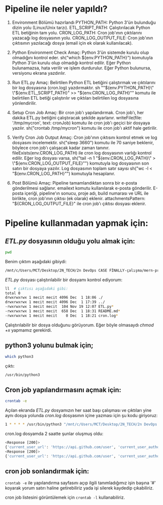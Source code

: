 # Pipeline ile neler yapıldı?

1. Environment Bölümü hazırlandı
PYTHON_PATH: Python 3'ün bulunduğu dizin yolu (Linux/Unix tarzı).
ETL_SCRIPT_PATH: Çalıştırılacak Python ETL betiğinin tam yolu.
CRON_LOG_PATH: Cron job'ının çıktılarını yazacağı log dosyasının yolu.
CRON_LOG_OUTPUT_FILE: Cron job'ının çıktısının yazılacağı dosya (email için ek olarak kullanılacak).

2. Python Environment Check
Amaç: Python 3'ün sistemde kurulu olup olmadığını kontrol eder.
sh("which ${env.PYTHON_PATH}") komutuyla Python 3'ün kurulu olup olmadığı kontrol edilir. Eğer Python bulunamazsa, hata verilir ve işlem durdurulur.
Eğer Python bulunursa, versiyonu ekrana yazdırılır.

3. Run ETL.py
Amaç: Belirtilen Python ETL betiğini çalıştırmak ve çıktılarını bir log dosyasına (cron.log) yazdırmaktır.
sh "\"${env.PYTHON_PATH}\" \"${env.ETL_SCRIPT_PATH}\" >> \"${env.CRON_LOG_PATH}\"" komutu ile belirtilen ETL betiği çalıştırılır ve çıktıları belirtilen log dosyasına yönlendirilir.

4. Setup Cron Job
Amaç: Bir cron job'ı yapılandırmak.
Cron job'ı, her dakika ETL.py betiğini çalıştıracak şekilde ayarlanır.
writeFile(file: '/tmp/mycron', text: cronJob) komutu ile cron job'ı geçici bir dosyaya yazılır.
sh("crontab /tmp/mycron") komutu ile cron job'ı aktif hale getirilir.

5. Verify Cron Job Output
Amaç: Cron job'ının çıktısını kontrol etmek ve log dosyasını incelemektir.
sh("sleep 3660") komutu ile 70 saniye beklenir, böylece cron job'ı çalışacak kadar zaman tanınır.
fileExists(env.CRON_LOG_PATH) ile cron log dosyasının varlığı kontrol edilir.
Eğer log dosyası varsa, sh("tail -n 1 \"${env.CRON_LOG_PATH}\" > \"${env.CRON_LOG_OUTPUT_FILE}\"") komutuyla log dosyasının son satırı bir dosyaya yazılır.
Log dosyasının toplam satır sayısı sh("wc -l < \"${env.CRON_LOG_PATH}\"") komutuyla hesaplanır.

6. Post Bölümü
Amaç: Pipeline tamamlandıktan sonra bir e-posta gönderilmesi sağlanır.
emailext komutu kullanılarak e-posta gönderilir.
E-posta içeriği, pipeline'ın sonucu, proje adı, build numarası ve URL ile birlikte, cron job'ının çıktısı (ek olarak) eklenir.
attachmentsPattern: "${CRON_LOG_OUTPUT_FILE}" ile cron job'ı çıktısı dosyası eklenir.





# Pipeline kullanmadan yapmak için:

## *ETL.py* dosyasının olduğu yolu almak için:

````sh
pwd
````
Benim çıktım aşağıdaki gibiydi:
````sh
/mnt/c/Users/MCT/Desktop/2N_TECH/2n DevOps CASE FİNALLY-çalışma/mern-project-k8s'li github repo/microservice-MERN-stack-deploy/python-project
````
*ETL.py* dosyası çalıştırılabilir bir dosyamı kontrol ediyorum:

````sh
ll  # çıktısı aşağıdaki gibi:
total 0
drwxrwxrwx 1 mecit mecit 4096 Dec  1 18:06 ./
drwxrwxrwx 1 mecit mecit 4096 Dec  1 17:39 ../
-rwxrwxrwx 1 mecit mecit  104 Nov 19 12:07 ETL.py*
-rwxrwxrwx 1 mecit mecit  658 Dec  1 18:31 README.md*
-rwxrwxrwx 1 mecit mecit    0 Dec  1 18:21 cron.log*
````

Çalıştırılabilir bir dosya olduğunu görüyorum. Eğer böyle olmasaydı *chmod +x* yapmamız gerekirdi.

## python3 yolunu bulmak için;

```sh
which python3 
```

çıktı:
```sh
/usr/bin/python3
```

## Cron job yapılandırmasını açmak için:

````sh
crontab -e
````

Açılan ekranda *ETL.py* dosyamızın her saat başı çalışması ve çıktıları yine aynı dosya yolunda *cron.log* dosyasının içine yazması için şu kodu giriyoruz:

````sh
1 * * * * /usr/bin/python3 "/mnt/c/Users/MCT/Desktop/2N_TECH/2n DevOps CASE FİNALLY-çalışma/mern-project-k8s'li github repo/microservice-MERN-stack-deploy/python-project/ETL.py" >> "/mnt/c/Users/MCT/Desktop/2N_TECH/2n DevOps CASE FİNALLY-çalışma/mern-project-k8s'li github repo/microservice-MERN-stack-deploy/python-project/cron.log"
````

cron.log dosyamda 2 saatte şunlar oluşmuş oldu:

````sh
<Response [200]>
{'current_user_url': 'https://api.github.com/user', 'current_user_authorizations_html_url': 'https://github.com/settings/connections/applications{/client_id}', 'authorizations_url': 'https://api.github.com/authorizations', 'code_search_url': 'https://api.github.com/search/code?q={query}{&page,per_page,sort,order}', 'commit_search_url': 'https://api.github.com/search/commits?q={query}{&page,per_page,sort,order}', 'emails_url': 'https://api.github.com/user/emails', 'emojis_url': 'https://api.github.com/emojis', 'events_url': 'https://api.github.com/events', 'feeds_url': 'https://api.github.com/feeds', 'followers_url': 'https://api.github.com/user/followers', 'following_url': 'https://api.github.com/user/following{/target}', 'gists_url': 'https://api.github.com/gists{/gist_id}', 'hub_url': 'https://api.github.com/hub', 'issue_search_url': 'https://api.github.com/search/issues?q={query}{&page,per_page,sort,order}', 'issues_url': 'https://api.github.com/issues', 'keys_url': 'https://api.github.com/user/keys', 'label_search_url': 'https://api.github.com/search/labels?q={query}&repository_id={repository_id}{&page,per_page}', 'notifications_url': 'https://api.github.com/notifications', 'organization_url': 'https://api.github.com/orgs/{org}', 'organization_repositories_url': 'https://api.github.com/orgs/{org}/repos{?type,page,per_page,sort}', 'organization_teams_url': 'https://api.github.com/orgs/{org}/teams', 'public_gists_url': 'https://api.github.com/gists/public', 'rate_limit_url': 'https://api.github.com/rate_limit', 'repository_url': 'https://api.github.com/repos/{owner}/{repo}', 'repository_search_url': 'https://api.github.com/search/repositories?q={query}{&page,per_page,sort,order}', 'current_user_repositories_url': 'https://api.github.com/user/repos{?type,page,per_page,sort}', 'starred_url': 'https://api.github.com/user/starred{/owner}{/repo}', 'starred_gists_url': 'https://api.github.com/gists/starred', 'topic_search_url': 'https://api.github.com/search/topics?q={query}{&page,per_page}', 'user_url': 'https://api.github.com/users/{user}', 'user_organizations_url': 'https://api.github.com/user/orgs', 'user_repositories_url': 'https://api.github.com/users/{user}/repos{?type,page,per_page,sort}', 'user_search_url': 'https://api.github.com/search/users?q={query}{&page,per_page,sort,order}'}
<Response [200]>
{'current_user_url': 'https://api.github.com/user', 'current_user_authorizations_html_url': 'https://github.com/settings/connections/applications{/client_id}', 'authorizations_url': 'https://api.github.com/authorizations', 'code_search_url': 'https://api.github.com/search/code?q={query}{&page,per_page,sort,order}', 'commit_search_url': 'https://api.github.com/search/commits?q={query}{&page,per_page,sort,order}', 'emails_url': 'https://api.github.com/user/emails', 'emojis_url': 'https://api.github.com/emojis', 'events_url': 'https://api.github.com/events', 'feeds_url': 'https://api.github.com/feeds', 'followers_url': 'https://api.github.com/user/followers', 'following_url': 'https://api.github.com/user/following{/target}', 'gists_url': 'https://api.github.com/gists{/gist_id}', 'hub_url': 'https://api.github.com/hub', 'issue_search_url': 'https://api.github.com/search/issues?q={query}{&page,per_page,sort,order}', 'issues_url': 'https://api.github.com/issues', 'keys_url': 'https://api.github.com/user/keys', 'label_search_url': 'https://api.github.com/search/labels?q={query}&repository_id={repository_id}{&page,per_page}', 'notifications_url': 'https://api.github.com/notifications', 'organization_url': 'https://api.github.com/orgs/{org}', 'organization_repositories_url': 'https://api.github.com/orgs/{org}/repos{?type,page,per_page,sort}', 'organization_teams_url': 'https://api.github.com/orgs/{org}/teams', 'public_gists_url': 'https://api.github.com/gists/public', 'rate_limit_url': 'https://api.github.com/rate_limit', 'repository_url': 'https://api.github.com/repos/{owner}/{repo}', 'repository_search_url': 'https://api.github.com/search/repositories?q={query}{&page,per_page,sort,order}', 'current_user_repositories_url': 'https://api.github.com/user/repos{?type,page,per_page,sort}', 'starred_url': 'https://api.github.com/user/starred{/owner}{/repo}', 'starred_gists_url': 'https://api.github.com/gists/starred', 'topic_search_url': 'https://api.github.com/search/topics?q={query}{&page,per_page}', 'user_url': 'https://api.github.com/users/{user}', 'user_organizations_url': 'https://api.github.com/user/orgs', 'user_repositories_url': 'https://api.github.com/users/{user}/repos{?type,page,per_page,sort}', 'user_search_url': 'https://api.github.com/search/users?q={query}{&page,per_page,sort,order}'}
````

## cron job sonlandırmak için:

```` crontab -e ```` ile yapılandırma sayfasını açıp ilgili tanımladığımız işin başına '#' koyarak yorum satırı haline getirebiliriz yada işi silerek kaydedip çıkabiliriz.


cron job listesini görüntülemek için ```` crontab -l ```` kullanabiliriz.